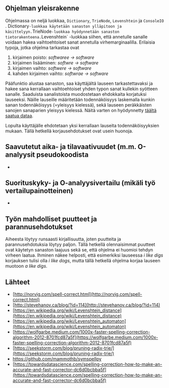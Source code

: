 ## Ohjelman yleisrakenne
Ohjelmassa on neljä luokkaa, `Dictionary`, `TrieNode`, `Levenshtein` ja `ConsoleIO` . Dictionary` -luokkaa käytetään sanaston ylläpitoon ja käsittelyyn. `TrieNode` -luokkaa hyödynnetään sanaston tietorakenteena. `Levenshtein` -luokkaa siihen, että annetulle sanalle voidaan hakea vaihtoehtoiset sanat annetulla virhemarginaalilla. Erilaisia typoja, jotka ohjelma tarkastaa ovat
1. kirjaimen poisto: _softwaree -> software_
2. kirjaimen lisääminen: _softwre -> software_
3. kirjaimen vaihto: _softwere -> software_
4. kahden kirjaimen vaihto: _softwrae -> software_

Pääfunktio alustaa sanaston, saa käyttäjältä lauseen tarkastettavaksi ja hakee sana kerrallaan vaihtoehtoiset yhden typon sanat kullekin syötteen sanalle. Saaduista sanalistoista muodostetaan ehdokkaita korjatuksi lauseeksi. Näille lauseille määritetään todennäköisyys laskemalla kunkin sanan todennäköisyys (=yleisyys kielessä), sekä lauseen peräkkäisten sanojen sanaparien yleisyys kielessä. Näitä varten on hyödynnetty [täältä saatua dataa](https://github.com/mammothb/symspellpy).

Lopulta käyttäjälle ehdotetaan yksi kerrallaan lauseita todennäköisyyksien mukaan. Tällä hetkellä korjausehdotukset ovat usein huonoja.

## Saavutetut aika- ja tilavaativuudet (m.m. O-analyysit pseudokoodista
-

## Suorituskyky- ja O-analyysivertailu (mikäli työ vertailupainotteinen)
-

## Työn mahdolliset puutteet ja parannusehdotukset
Aiheesta löytyy runsaasti kirjallisuutta, joten puutteita ja parannusehdotuksia löytyy paljon. Tällä hetkellä olennaisimmat puutteet ovat käytetyn sanaston laajuus sekä se, että ohjelma ei huomioi tehdyn virheen laatua. Ihminen näkee helposti, että esimerkiksi lauseessa _i like digs_ korjauksen tulisi olla _i like dogs_, mutta tällä hetkellä ohjelma korjaa lauseen muotoon _a like digs_. 

## Lähteet
- [http://norvig.com/spell-correct.html](http://norvig.com/spell-correct.html)
- [http://stevehanov.ca/blog/?id=114](http://stevehanov.ca/blog/?id=114)
- [https://en.wikipedia.org/wiki/Levenshtein_distance](https://en.wikipedia.org/wiki/Levenshtein_distance)
- [https://en.wikipedia.org/wiki/Levenshtein_automaton](https://en.wikipedia.org/wiki/Levenshtein_automaton)
- [https://wolfgarbe.medium.com/1000x-faster-spelling-correction-algorithm-2012-8701fcd87a5f](https://wolfgarbe.medium.com/1000x-faster-spelling-correction-algorithm-2012-8701fcd87a5f)
- [https://seekstorm.com/blog/pruning-radix-trie/](https://seekstorm.com/blog/pruning-radix-trie/)
- https://github.com/mammothb/symspellpy
- [https://towardsdatascience.com/spelling-correction-how-to-make-an-accurate-and-fast-corrector-dc6d0bcbba5f](https://towardsdatascience.com/spelling-correction-how-to-make-an-accurate-and-fast-corrector-dc6d0bcbba5f)
